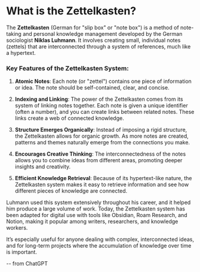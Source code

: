 # What is the Zettelkasten?

The **Zettelkasten** (German for "slip box" or "note box") is a method of note-taking and personal knowledge management developed by the German sociologist **Niklas Luhmann**. It involves creating small, individual notes (zettels) that are interconnected through a system of references, much like a hypertext.

### Key Features of the Zettelkasten System:

1. **Atomic Notes**: Each note (or "zettel") contains one piece of information or idea. The note should be self-contained, clear, and concise.
    
2. **Indexing and Linking**: The power of the Zettelkasten comes from its system of linking notes together. Each note is given a unique identifier (often a number), and you can create links between related notes. These links create a web of connected knowledge.
    
3. **Structure Emerges Organically**: Instead of imposing a rigid structure, the Zettelkasten allows for organic growth. As more notes are created, patterns and themes naturally emerge from the connections you make.
    
4. **Encourages Creative Thinking**: The interconnectedness of the notes allows you to combine ideas from different areas, promoting deeper insights and creativity.
    
5. **Efficient Knowledge Retrieval**: Because of its hypertext-like nature, the Zettelkasten system makes it easy to retrieve information and see how different pieces of knowledge are connected.
    

Luhmann used this system extensively throughout his career, and it helped him produce a large volume of work. Today, the Zettelkasten system has been adapted for digital use with tools like Obsidian, Roam Research, and Notion, making it popular among writers, researchers, and knowledge workers.

It’s especially useful for anyone dealing with complex, interconnected ideas, and for long-term projects where the accumulation of knowledge over time is important.

-- from ChatGPT